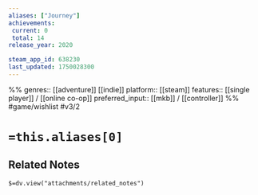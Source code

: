```yaml
---
aliases: ["Journey"]
achievements:
 current: 0
 total: 14
release_year: 2020

steam_app_id: 638230
last_updated: 1750028300
---
```

%%
genres:: [[adventure]] [[indie]]
platform:: [[steam]]
features:: [[single player]] / [[online co-op]]
preferred_input:: [[mkb]] / [[controller]]
%%
#game/wishlist
#v3/2

# `=this.aliases[0]`
## Related Notes
`$=dv.view("attachments/related_notes")`
